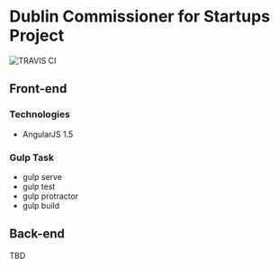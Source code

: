 # Dublin Commissioner for Startups Project

![TRAVIS CI](https://travis-ci.org/databasedsc/database-dsc.svg?branch=master)

## Front-end

### Technologies

- AngularJS 1.5

### Gulp Task

- gulp serve
- gulp test
- gulp protractor
- gulp build


## Back-end

TBD
